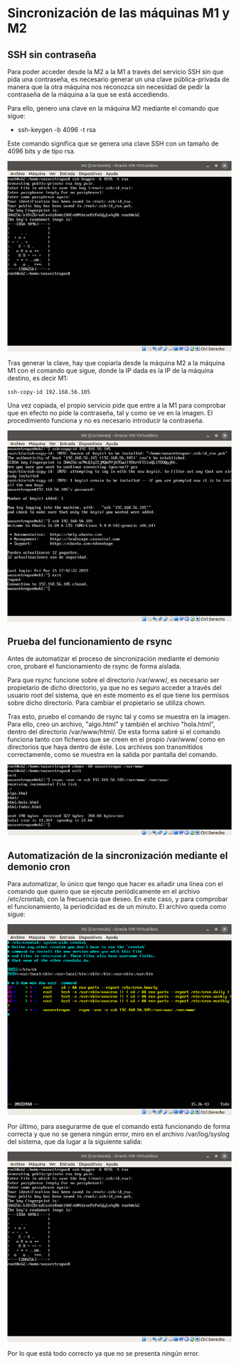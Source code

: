 # Sincronización de las máquinas M1 y M2

## SSH sin contraseña

Para poder acceder desde la M2 a la M1 a través del servicio SSH sin que pida
una contraseña, es necesario generar un una clave pública-privada de manera que
la otra máquina nos reconozca sin necesidad de pedir la contraseña de la máquina
a la que se está accediendo.

Para ello, genero una clave en la máquina M2 mediante el comando que sigue:

+ ssh-keygen -b 4096 -t rsa

Este comando significa que se genera una clave SSH con un tamaño de 4096 bits y de
tipo rsa.

![Generación de clave en M2](1.png)

Tras generar la clave, hay que copiarla desde la máquina M2 a la máquina M1 con
el comando que sigue, donde la IP dada es la IP de la máquina destino, es decir M1:

```sh
ssh-copy-id 192.168.56.105
```

Una vez copiada, el propio servicio pide que entre a la M1 para comprobar que en
efecto no pide la contraseña, tal y como se ve en la imagen. El procedimiento
funciona y no es necesario introducir la contraseña.

![Copia de la clave en M1](2.png)

## Prueba del funcionamiento de rsync

Antes de automatizar el proceso de sincronización mediante el demonio cron,
probaré el funcionamiento de rsync de forma aislada.

Para que rsync funcione sobre el directorio /var/www/, es necesario ser propietario
de dicho directorio, ya que no es seguro acceder a través del usuario root del
sistema, que en este momento es el que tiene los permisos sobre dicho directorio.
Para cambiar el propietario se utiliza chown.

Tras esto, pruebo el comando de rsync tal y como se muestra en la imagen. Para ello,
creo un archivo, "algo.html" y también el archivo "hola.html", dentro del directorio
/var/www/html/. De esta forma sabré si el comando funciona tanto con ficheros que
se creen en el propio /var/www/ como en directorios que haya dentro de éste. Los
archivos son transmitidos correctamente, como se muestra en la salida por pantalla
del comando.

![Funcionamiento de rsync](3.png)

## Automatización de la sincronización mediante el demonio cron

Para automatizar, lo único que tengo que hacer es añadir una línea con el comando
que quiero que se ejecute periódicamente en el archivo /etc/crontab, con la
frecuencia que deseo. En este caso, y para comprobar el funcionamiento, la
periodicidad es de un minuto. El archivo queda como sigue:

![Archivo /etc/crontab de M2](4.png)

Por último, para asegurarme de que el comando está funcionando de forma correcta
y que no se genera ningún error, miro en el archivo /var/log/syslog del sistema,
que da lugar a la siguiente salida:

![Archivo /var/log/syslog de M2](1.png)

Por lo que está todo correcto ya que no se presenta ningún error.
